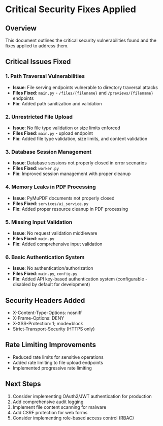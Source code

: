 # Critical Security Fixes Applied

## Overview

This document outlines the critical security vulnerabilities found and the fixes applied to address them.

## Critical Issues Fixed

### 1. Path Traversal Vulnerabilities

- **Issue**: File serving endpoints vulnerable to directory traversal attacks
- **Files Fixed**: `main.py` - `/files/{filename}` and `/previews/{filename}` endpoints
- **Fix**: Added path sanitization and validation

### 2. Unrestricted File Upload

- **Issue**: No file type validation or size limits enforced
- **Files Fixed**: `main.py` - upload endpoint
- **Fix**: Added file type validation, size limits, and content validation

### 3. Database Session Management

- **Issue**: Database sessions not properly closed in error scenarios
- **Files Fixed**: `worker.py`
- **Fix**: Improved session management with proper cleanup

### 4. Memory Leaks in PDF Processing

- **Issue**: PyMuPDF documents not properly closed
- **Files Fixed**: `services/ai_service.py`
- **Fix**: Added proper resource cleanup in PDF processing

### 5. Missing Input Validation

- **Issue**: No request validation middleware
- **Files Fixed**: `main.py`
- **Fix**: Added comprehensive input validation

### 6. Basic Authentication System

- **Issue**: No authentication/authorization
- **Files Fixed**: `main.py`, `config.py`
- **Fix**: Added API key-based authentication system (configurable - disabled by default for development)

## Security Headers Added

- X-Content-Type-Options: nosniff
- X-Frame-Options: DENY
- X-XSS-Protection: 1; mode=block
- Strict-Transport-Security (HTTPS only)

## Rate Limiting Improvements

- Reduced rate limits for sensitive operations
- Added rate limiting to file upload endpoints
- Implemented progressive rate limiting

## Next Steps

1. Consider implementing OAuth2/JWT authentication for production
2. Add comprehensive audit logging
3. Implement file content scanning for malware
4. Add CSRF protection for web forms
5. Consider implementing role-based access control (RBAC)
